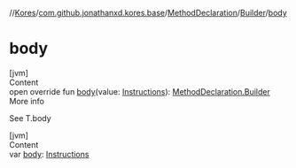 //[Kores](../../../index.md)/[com.github.jonathanxd.kores.base](../../index.md)/[MethodDeclaration](../index.md)/[Builder](index.md)/[body](body.md)



# body  
[jvm]  
Content  
open override fun [body](body.md)(value: [Instructions](../../../com.github.jonathanxd.kores/-instructions/index.md)): [MethodDeclaration.Builder](index.md)  
More info  


See T.body

  


[jvm]  
Content  
var [body](body.md): [Instructions](../../../com.github.jonathanxd.kores/-instructions/index.md)  



